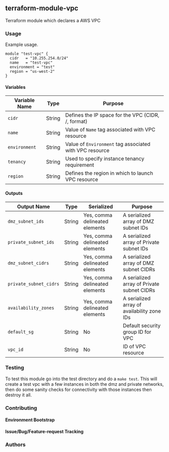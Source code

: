 ## terraform-module-vpc

Terraform module which declares a AWS VPC

### Usage

Example usage.

```
module "test-vpc" {
  cidr   = "10.255.254.0/24"
  name   = "test-vpc"
  environment = "test"
  region = "us-west-2"
}
```

#### Variables

| Variable Name | Type   | Purpose                                                         |
| ------------- | ------ | --------------------------------------------------------------- |
| `cidr`        | String | Defines the IP space for the VPC (CIDR, <ip>/<netmask>, format) |
| `name`        | String | Value of `Name` tag associated with VPC resource                |
| `environment` | String | Value of `Environment` tag associated with VPC resource         |
| `tenancy`     | String | Used to specify instance tenancy requirement                    |
| `region`      | String | Defines the region in which to launch VPC resource              |

#### Outputs

| Output Name              | Type   | Serialized                     | Purpose                                     |
| ------------------------ | ------ | ------------------------------ | ------------------------------------------- |
| `dmz_subnet_ids`         | String | Yes, comma delineated elements | A serialized array of DMZ subnet IDs        |
| `private_subnet_ids`     | String | Yes, comma delineated elements | A serialized array of Private subnet IDs    |
| `dmz_subnet_cidrs`       | String | Yes, comma delineated elements | A serialized array of DMZ subnet CIDRs      |
| `private_subnet_cidrs`   | String | Yes, comma delineated elements | A serialized array of Private subnet CIDRs  |
| `availability_zones`     | String | Yes, comma delineated elements | A serialized array of availability zone IDs |
| `default_sg`             | String | No                             | Default security group ID for VPC           |
| `vpc_id`                 | String | No                             | ID of VPC resource                          |


### Testing

To test this module go into the test directory and do a `make test`.  This will create a test vpc with a few instances in both the dmz and private networks, then do some sanity checks for connectivity with those instances then destroy it all.

### Contributing

#### Environment Bootstrap

#### Issue/Bug/Feature-request Tracking

### Authors
